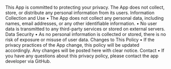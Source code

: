 This App is committed to protecting your privacy. The App does not collect, store, or distribute any personal information from its users.
Information Collection and Use
•	The App does not collect any personal data, including names, email addresses, or any other identifiable information.
•	No user data is transmitted to any third-party services or stored on external servers.
Data Security
•	As no personal information is collected or stored, there is no risk of exposure or misuse of user data.
Changes to This Policy
•	If the privacy practices of the App change, this policy will be updated accordingly. Any changes will be posted here with clear notice.
Contact
•	If you have any questions about this privacy policy, please contact the app developer via GitHub.
